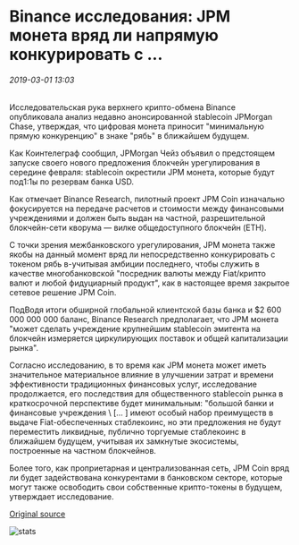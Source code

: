 # Binance исследования: JPM монета вряд ли напрямую конкурировать с ...

###### 2019-03-01 13:03

Исследовательская рука верхнего крипто-обмена Binance опубликовала анализ недавно анонсированной stablecoin JPMorgan Chase, утверждая, что цифровая монета приносит "минимальную прямую конкуренцию" в знаке "рябь" в ближайшем будущем.

Как Коинтелеграф сообщил, JPMorgan Чейз объявил о предстоящем запуске своего нового предложения блокчейн урегулирования в середине февраля: stablecoin окрестили JPM монета, которые будут под1:1ы по резервам банка USD.

Как отмечает Binance Research, пилотный проект JPM Coin изначально фокусируется на передаче расчетов и стоимости между финансовыми учреждениями и должен быть выдан на частной, разрешительной блокчейн-сети кворума — вилке общедоступного блокчейн (ETH).

С точки зрения межбанковского урегулирования, JPM монета также якобы на данный момент вряд ли непосредственно конкурировать с токеном рябь в-учитывая амбиции последнего, чтобы служить в качестве многобанковской "посредник валюты между Fiat/крипто валют и любой фидуциарный продукт", как в настоящее время закрытое сетевое решение JPM Coin.

ПодВодя итоги обширной глобальной клиентской базы банка и $2 600 000 000 000 баланс, Binance Research предполагает, что JPM монета "может сделать учреждение крупнейшим stablecoin эмитента на блокчейн измеряется циркулирующих поставок и общей капитализации рынка".

Согласно исследованию, в то время как JPM монета может иметь значительное материальное влияние в улучшении затрат и времени эффективности традиционных финансовых услуг, исследование продолжается, его последствия для общественного stablecoin рынка в краткосрочной перспективе будет минимальным: "большой банки и финансовые учреждения \ [... \] имеют особый набор преимуществ в выдаче Fiat-обеспеченных стаблекоинс, но эти предложения не будут переместить ликвидные, публично торгуемые стаблекоинс в ближайшем будущем, учитывая их замкнутые экосистемы, построенные на частном блокчейнов.

Более того, как проприетарная и централизованная сеть, JPM Coin вряд ли будет задействована конкурентами в банковском секторе, которые могут также освободить свои собственные крипто-токены в будущем, утверждает исследование.

[Original source](https://cointelegraph.com/news/binance-research-jpm-coin-unlikely-to-directly-compete-with-ripples-xrp-for-now)

![stats](https://c.statcounter.com/11760860/0/a89fa40b/1/ "stats")